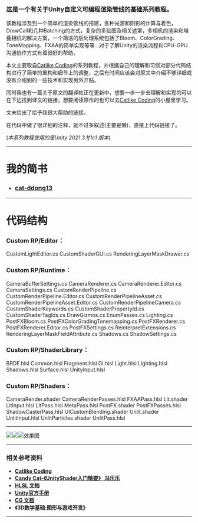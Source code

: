 ### 这是一个有关于Unity自定义可编程渲染管线的基础系列教程。

该教程涉及到一个简单的渲染管线的搭建，各种光源和阴影的计算与着色，DrawCall和几种Batching的方式，复杂的多贴图及相关遮罩，多相机的渲染和堆叠相机的解决方案，一个简洁的后处理系统包括了Bloom、ColorGrading、ToneMapping、FXAA的简单实现等等…对于了解Unity的渲染流程和CPU-GPU沟通协作方式有着很好的帮助。

本文主要取自[Catlike Coding](https://catlikecoding.com/unity/tutorials/custom-srp/)的系列教程，并根据自己的理解和习惯对部分代码结构进行了简单的重构和细节上的调整，之后有时间应该会对原文中介绍不够详细或没有介绍到的一些技术和实现另外开贴。

同时我也有一篇关于原文的翻译帖正在更新中，想要一步一步去理解和实现的可以在下边找到译文的链接，想要阅读原作的也可以去[Catlike Coding](https://catlikecoding.com/unity/tutorials/custom-srp/)的小屋里学习。

文末给出了给予我很大帮助的链接。

在代码中做了很详细的注释，就不过多叙述(主要是懒)，直接上代码链接了。

(*本系列教程使用的是Unity 2021.3.1f1c1 版本*)

--------------------------------------------------------------------------------------------
# 我的简书

- ### [cat-ddong13](https://github.com/cat-ddong13)

--------------------------------------------------------------------------------------------

# 代码结构

### Custom RP/Editor：

CustomLightEditor.cs
CustomShaderGUI.cs
RenderingLayerMaskDrawer.cs

### Custom RP/Runtime：

CameraBufferSettings.cs
CameraRenderer.cs
CameraRenderer.Editor.cs
CameraSettings.cs
CustomRenderPipeline.cs
CustomRenderPipeline.Editor.cs
CustomRenderPipelineAsset.cs
CustomRenderPipelineAsset.Editor.cs
CustomRenderPipelineCamera.cs
CustomShaderKeywords.cs
CustomShaderPropertyId.cs
CustomShaderTagIds.cs
DrawGizmos.cs
EnumPasses.cs
Lighting.cs
PostFXBloom.cs
PostFXColorGradingTonemapping.cs
PostFXRenderer.cs
PostFXRenderer.Editor.cs
PostFXSettings.cs
ReinterpretExtensions.cs
RenderingLayerMaskFieldAttribute.cs
Shadows.cs
ShadowSettings.cs

### Custom RP/ShaderLibrary：

BRDF.hlsl
Common.hlsl
Fragment.hlsl
GI.hlsl
Light.hlsl
Lighting.hlsl
Shadows.hlsl
Surface.hlsl
UnityInput.hlsl

### Custom RP/Shaders：

CameraRender.shader
CameraRenderPasses.hlsl
FXAAPass.hlsl
Lit.shader
LitInput.hlsl
LitPass.hlsl
MetaPass.hlsl
PostFX.shader
PostFXPasses.hlsl
ShadowCasterPass.hlsl
UICustomBlending.shader
Unlit.shader
UnlitInput.hlsl
UnlitParticles.shader
UnlitPass.hlsl

--------------------------------------------------------------------------------------------
![](https://upload-images.jianshu.io/upload_images/27923821-612de28636877d03.png?imageMogr2/auto-orient/strip%7CimageView2/2/w/1024)![](https://upload-images.jianshu.io/upload_images/27923821-bc9d9ec53cc52d85.png?imageMogr2/auto-orient/strip%7CimageView2/2/w/1024)![效果图](https://upload-images.jianshu.io/upload_images/27923821-449e471d11802d85.png?imageMogr2/auto-orient/strip%7CimageView2/2/w/1024)

--------------------------------------------------------------------------------------------

### 相关参考资料

- **[Catlike Coding](https://catlikecoding.com/unity/tutorials/custom-srp/)**
- **[Candy Cat-《UnityShader入门精要》 冯乐乐](https://github.com/candycat1992)**
- **[HLSL 文档](https://docs.microsoft.com/en-us/windows/win32/direct3dhlsl/dx-graphics-hlsl)**
- **[Unity官方手册](https://docs.unity3d.com/Manual/Graphics.html)**
- **[CG 文档](https://developer.download.nvidia.com/cg/index.html)**
- **《3D数学基础:图形与游戏开发》**

--------------------------------------------------------------------------------------------